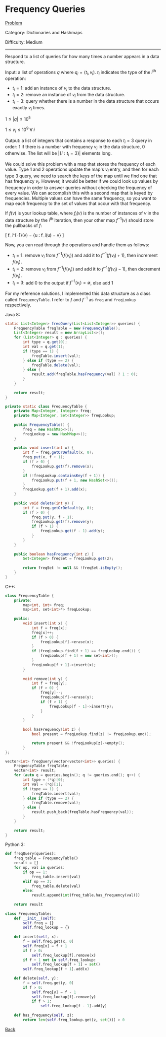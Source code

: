 # Frequency Queries

[Problem](https://www.hackerrank.com/challenges/frequency-queries/problem)

Category: Dictionaries and Hashmaps

Difficulty: Medium

---

Respond to a list of queries for how many times a number appears in a data
structure.

Input: a list of operations $q$ where $q_i = (t_i, v_i)$. $t_i$ indicates the
type of the $i^{\text{th}}$ operation:

- $t_i = 1$: add an instance of $v_i$ to the data structure.
- $t_i = 2$: remove an instance of $v_i$ from the data structure.
- $t_i = 3$: query whether there is a number in the data structure that occurs
exactly $v_i$ times.

$1 \leq |q| \leq 10^5$

$1 \leq v_i \leq 10^9 \; \forall \; i$

Output: a list of integers that contains a response to each $t_i = 3$ query in
order: 1 if there is a number with frequency $v_i$ in the data structure, 0
otherwise. The list will be $|\{i : t_i = 3\}|$ elements long.

We could solve this problem with a map that stores the frequency of each value.
Type 1 and 2 operations update the map's $v_i$ entry, and then for each type 3
query, we need to search the keys of the map until we find one that has
frequency $v_i$. However, it would be better if we could look up values by
frequency in order to answer queries without checking the frequency of every
value. We can accomplish this with a second map that is keyed by frequencies.
Multiple values can have the same frequency, so you want to map each frequency
to the set of values that occur with that frequency.

If $f(v)$ is your lookup table, where $f_i(v)$ is the number of instances of $v$
in the data structure by the $i^{\text{th}}$ iteration, then your other map
$f^{-1}(v)$ should store the pullbacks of $f$:

\[ f_i^{-1}(v) = \{u : f_i(u) = v\} \]

Now, you can read through the operations and handle them as follows:

- $t_i = 1$: remove $v_i$ from $f^{-1}(f(v_i))$ and add it to
$f^{-1}(f(v_i) + 1)$, then increment $f(v_i)$.
- $t_i = 2$: remove $v_i$ from $f^{-1}(f(v_i))$ and add it to
$f^{-1}(f(v_i) - 1)$, then decrement $f(v_i)$.
- $t_i = 3$: add 0 to the output if $f^{-1}(v_i) = \emptyset$, else add 1

For my reference solutions, I implemented this data structure as a class called
```FrequencyTable```. I refer to $f$ and $f^{-1}$ as ```freq``` and
```freqLookup``` respectively.

Java 8:
```java
static List<Integer> freqQuery(List<List<Integer>> queries) {
    FrequencyTable freqTable = new FrequencyTable();
    List<Integer> result = new ArrayList<>();
    for (List<Integer> q : queries) {
        int type = q.get(0);
        int val = q.get(1);
        if (type == 1) {
            freqTable.insert(val);
        } else if (type == 2) {
            freqTable.delete(val);
        } else {
            result.add(freqTable.hasFrequency(val) ? 1 : 0);
        }
    }
    
    return result;
}

private static class FrequencyTable {
    private Map<Integer, Integer> freq;
    private Map<Integer, Set<Integer>> freqLookup;
    
    public FrequencyTable() {
        freq = new HashMap<>();
        freqLookup = new HashMap<>();
    }
    
    public void insert(int x) {
        int f = freq.getOrDefault(x, 0);
        freq.put(x, f + 1);
        if (f > 0) {
            freqLookup.get(f).remove(x);
        }
        if (!freqLookup.containsKey(f + 1)) {
            freqLookup.put(f + 1, new HashSet<>());
        }
        freqLookup.get(f + 1).add(x);
    }
    
    public void delete(int y) {
        int f = freq.getOrDefault(y, 0);
        if (f > 0) {
            freq.put(y, f - 1);
            freqLookup.get(f).remove(y);
            if (f > 1) {
                freqLookup.get(f - 1).add(y);
            }
        }
    }
    
    public boolean hasFrequency(int z) {
        Set<Integer> freqSet = freqLookup.get(z);
        
        return freqSet != null && !freqSet.isEmpty();
    }
}
```

C++:
```cpp
class FrequencyTable {
    private:
        map<int, int> freq;
        map<int, set<int>*> freqLookup;
        
    public:
        void insert(int x) {
            int f = freq[x];
            freq[x]++;
            if (f > 0) {
                freqLookup[f]->erase(x);
            }
            if (freqLookup.find(f + 1) == freqLookup.end()) {
                freqLookup[f + 1] = new set<int>();
            }
            freqLookup[f + 1]->insert(x);
        }
        
        void remove(int y) {
            int f = freq[y];
            if (f > 0) {
                freq[y]--;
                freqLookup[f]->erase(y);
                if (f > 1) {
                    freqLookup[f - 1]->insert(y);
                }
            }
        }
        
        bool hasFrequency(int z) {
            bool present = freqLookup.find(z) != freqLookup.end();

            return present && !freqLookup[z]->empty();
        }
};

vector<int> freqQuery(vector<vector<int>> queries) {
    FrequencyTable freqTable;
    vector<int> result;
    for (auto q = queries.begin(); q != queries.end(); q++) {
        int type = (*q)[0];
        int val = (*q)[1];
        if (type == 1) {
            freqTable.insert(val);
        } else if (type == 2) {
            freqTable.remove(val);
        } else {
            result.push_back(freqTable.hasFrequency(val));
        }
    }
    
    return result;
}
```

Python 3:
```python
def freqQuery(queries):
    freq_table = FrequencyTable()
    result = []
    for op, val in queries:
        if op == 1:
            freq_table.insert(val)
        elif op == 2:
            freq_table.delete(val)
        else:
            result.append(int(freq_table.has_frequency(val)))
            
    return result
    
class FrequencyTable:
    def __init__(self):
        self.freq = {}
        self.freq_lookup = {}
        
    def insert(self, x):
        f = self.freq.get(x, 0)
        self.freq[x] = f + 1
        if f > 0:
            self.freq_lookup[f].remove(x)
        if f + 1 not in self.freq_lookup:
            self.freq_lookup[f + 1] = set()
        self.freq_lookup[f + 1].add(x)
        
    def delete(self, y):
        f = self.freq.get(y, 0)
        if f > 0:
            self.freq[y] = f - 1
            self.freq_lookup[f].remove(y)
            if f > 1:
                self.freq_lookup[f - 1].add(y)
                
    def has_frequency(self, z):
        return len(self.freq_lookup.get(z, set())) > 0
```

[Back](../../hackerrank.md)
